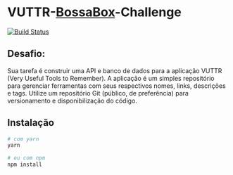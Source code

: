 # VUTTR-[BossaBox](bossabox.com)-Challenge

[![Build Status](https://travis-ci.org/CaioStoduto/VUTTR-BossaBox-Challenge.svg?branch=master)](https://travis-ci.org/CaioStoduto/VUTTR-BossaBox-Challenge)

## Desafio:
Sua tarefa é construir uma API e banco de dados para a aplicação VUTTR (Very Useful Tools to Remember). A aplicação é um simples repositório para gerenciar ferramentas com seus respectivos nomes, links, descrições e tags. Utilize um repositório Git (público, de preferência) para versionamento e disponibilização do código.

## Instalação

```bash
# com yarn
yarn

# ou com npm
npm install
```
